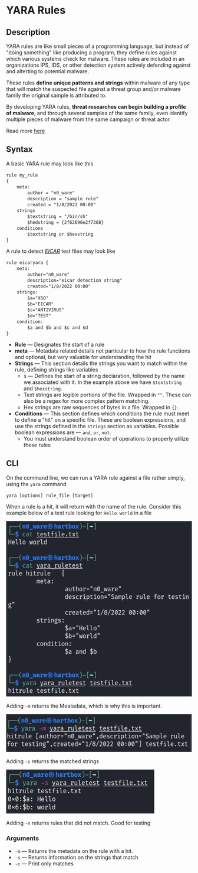 # YARA Rules
## Description
YARA rules are like small pieces of a programming language, but instead of "doing something" like producing a program, they define rules against which various systems check for malware. These rules are included in an organizations IPS, IDS, or other detection system actively defending against and alterting to potential malware. 

These rules **define unique patterns and strings** within malware of any type that will match the suspected file against a threat group and/or malware family the original sample is attributed to. 

By developing YARA rules, **threat researches can begin building a profile of malware**, and through several samples of the same family, even identify multiple pieces of malware from the same campaign or threat actor. 

Read more [here](https://blog.malwarebytes.com/security-world/technology/2017/09/explained-yara-rules/)


## Syntax
A basic YARA rule may look like this
```
rule my_rule
{
	meta:
		author = "n0_ware"
		description = "sample rule"
		created = "1/8/2022 00:00"
	strings
		$textstring = "/bin/sh"
		$hedstring = {2f62696e2f7368}
	conditions
		$textstring or $hexstring
}
```

A rule to detect *[EICAR](https://www.eicar.org/?page_id=3950)*  test files may look like
```
rule eicaryara {    
	meta:      
		author="n0_ware"      
		description="eicar detection string"
		created="1/8/2022 00:00"
	strings:      
		$a="X5O"      
		$b="EICAR"      
		$c="ANTIVIRUS"      
		$d="TEST"    
	condition:      
		$a and $b and $c and $d  
}
```
- **Rule** &mdash; Designates the start of a rule
- **meta** &mdash; Metadata related details not particular to how the rule functions and optional, but very valuable for understanding the hit
- **Strings** &mdash; This section details the strings you want to match within the rule, defining strings like variables
	- `$` &mdash; Defines the start of a string declaration, followed by the name we associated with it. In the example above we have `$textstring` and `$hexstring`. 
	- Text strings are legible portions of the file. Wrapped in `""`. These can also be a regex for more complex pattern matching. 
	- Hex strings are raw sequences of bytes in a file. Wrapped in `{}`.
- **Conditions** &mdash; This section defines which conditions the rule must meet to define a "hit" on a specific file. These are boolean expressions, and use the strings defined in the `strings` section as variables. Possible boolean expressions are &mdash; `and`, `or`, `not`. 
	- You must understand boolean order of operations to properly utilize these rules

## CLI
On the command line, we can run a YARA rule against a file rather simply, using the `yara` command

```
yara [options] rule_file [target]
```

When a rule is a hit, it will return with the name of the rule. Consider this example below of a test rule looking for `Hello world` in a file

![Test File Hit](concepts_photos/YARA-Rules-Testing.png)

Adding `-m` returns the Meatadata, which is why this is important.

![Metadata Returned](concepts_photos/YARA-Rules-Testing-Meatdata.png)

Adding `-s` returns the matched strings

![Matched Strings](concepts_photos/YARA-Rules-Testing-Matched-Strings.png)

Adding `-n` returns rules that did not match. Good for testing
### Arguments
- `-m` &mdash; Returns the metadata on the rule with a hit. 
- `-s` &mdash; Returns information on the strings that match
- `-c` &mdash; Print only matches
 
